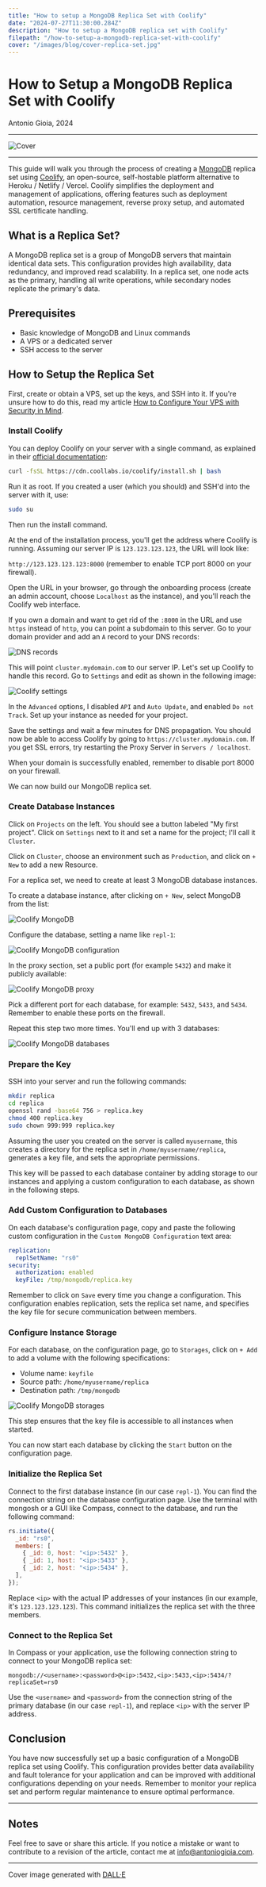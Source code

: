 ```yaml
---
title: "How to setup a MongoDB Replica Set with Coolify"
date: "2024-07-27T11:30:00.284Z"
description: "How to setup a MongoDB replica set with Coolify"
filepath: "/how-to-setup-a-mongodb-replica-set-with-coolify"
cover: "/images/blog/cover-replica-set.jpg"
---
```


# How to Setup a MongoDB Replica Set with Coolify

Antonio Gioia, 2024

---

![Cover](https://antoniogioia.com/images/blog/cover-replica-set.jpg)

---

This guide will walk you through the process of creating a [MongoDB](https://www.mongodb.com) replica set using [Coolify](https://coolify.io), an open-source, self-hostable platform alternative to Heroku / Netlify / Vercel. Coolify simplifies the deployment and management of applications, offering features such as deployment automation, resource management, reverse proxy setup, and automated SSL certificate handling.

## What is a Replica Set?

A MongoDB replica set is a group of MongoDB servers that maintain identical data sets. This configuration provides high availability, data redundancy, and improved read scalability. In a replica set, one node acts as the primary, handling all write operations, while secondary nodes replicate the primary's data.

## Prerequisites

- Basic knowledge of MongoDB and Linux commands
- A VPS or a dedicated server
- SSH access to the server

## How to Setup the Replica Set

First, create or obtain a VPS, set up the keys, and SSH into it. If you're unsure how to do this, read my article [How to Configure Your VPS with Security in Mind](https://www.antoniogioia.com/how-to-configure-your-vps-with-security).

### Install Coolify

You can deploy Coolify on your server with a single command, as explained in their [official documentation](https://coolify.io/self-hosted):

```bash
curl -fsSL https://cdn.coollabs.io/coolify/install.sh | bash
```

Run it as root. If you created a user (which you should) and SSH'd into the server with it, use:

```bash
sudo su
```

Then run the install command.

At the end of the installation process, you'll get the address where Coolify is running. Assuming our server IP is `123.123.123.123`, the URL will look like:

`http://123.123.123.123:8000` (remember to enable TCP port 8000 on your firewall).

Open the URL in your browser, go through the onboarding process (create an admin account, choose `Localhost` as the instance), and you'll reach the Coolify web interface.

If you own a domain and want to get rid of the `:8000` in the URL and use `https` instead of `http`, you can point a subdomain to this server. Go to your domain provider and add an `A` record to your DNS records:

![DNS records](https://antoniogioia.com/images/blog/coolify-step-0-b.png)

This will point `cluster.mydomain.com` to our server IP. Let's set up Coolify to handle this record. Go to `Settings` and edit as shown in the following image:

![Coolify settings](https://antoniogioia.com/images/blog/coolify-step-0-a.png)

In the `Advanced` options, I disabled `API` and `Auto Update`, and enabled `Do not Track`. Set up your instance as needed for your project.

Save the settings and wait a few minutes for DNS propagation. You should now be able to access Coolify by going to `https://cluster.mydomain.com`. If you get SSL errors, try restarting the Proxy Server in `Servers / localhost`.

When your domain is successfully enabled, remember to disable port 8000 on your firewall.

We can now build our MongoDB replica set.

### Create Database Instances

Click on `Projects` on the left. You should see a button labeled "My first project". Click on `Settings` next to it and set a name for the project; I'll call it `Cluster`.

Click on `Cluster`, choose an environment such as `Production`, and click on `+ New` to add a new Resource.

For a replica set, we need to create at least 3 MongoDB database instances.

To create a database instance, after clicking on `+ New`, select MongoDB from the list:

![Coolify MongoDB](https://antoniogioia.com/images/blog/coolify-step-1-a.png)

Configure the database, setting a name like `repl-1`:

![Coolify MongoDB configuration](https://antoniogioia.com/images/blog/coolify-step-1-b.png)

In the proxy section, set a public port (for example `5432`) and make it publicly available:

![Coolify MongoDB proxy](https://antoniogioia.com/images/blog/coolify-step-1-d.png)

Pick a different port for each database, for example: `5432`, `5433`, and `5434`. Remember to enable these ports on the firewall.

Repeat this step two more times. You'll end up with 3 databases:

![Coolify MongoDB databases](https://antoniogioia.com/images/blog/coolify-step-1-c.png)

### Prepare the Key

SSH into your server and run the following commands:

```bash
mkdir replica
cd replica
openssl rand -base64 756 > replica.key
chmod 400 replica.key
sudo chown 999:999 replica.key
```

Assuming the user you created on the server is called `myusername`, this creates a directory for the replica set in `/home/myusername/replica`, generates a key file, and sets the appropriate permissions.

This key will be passed to each database container by adding storage to our instances and applying a custom configuration to each database, as shown in the following steps.

### Add Custom Configuration to Databases

On each database's configuration page, copy and paste the following custom configuration in the `Custom MongoDB Configuration` text area:

```yaml
replication:
  replSetName: "rs0"
security:
  authorization: enabled
  keyFile: /tmp/mongodb/replica.key
```

Remember to click on `Save` every time you change a configuration. This configuration enables replication, sets the replica set name, and specifies the key file for secure communication between members.

### Configure Instance Storage

For each database, on the configuration page, go to `Storages`, click on `+ Add` to add a volume with the following specifications:

- Volume name: `keyfile`
- Source path: `/home/myusername/replica`
- Destination path: `/tmp/mongodb`

![Coolify MongoDB storages](https://antoniogioia.com/images/blog/coolify-step-2-a.png)

This step ensures that the key file is accessible to all instances when started.

You can now start each database by clicking the `Start` button on the configuration page.

### Initialize the Replica Set

Connect to the first database instance (in our case `repl-1`). You can find the connection string on the database configuration page. Use the terminal with mongosh or a GUI like Compass, connect to the database, and run the following command:

```javascript
rs.initiate({
  _id: "rs0",
  members: [
    { _id: 0, host: "<ip>:5432" },
    { _id: 1, host: "<ip>:5433" },
    { _id: 2, host: "<ip>:5434" },
  ],
});
```

Replace `<ip>` with the actual IP addresses of your instances (in our example, it's `123.123.123.123`). This command initializes the replica set with the three members.

### Connect to the Replica Set

In Compass or your application, use the following connection string to connect to your MongoDB replica set:

```
mongodb://<username>:<password>@<ip>:5432,<ip>:5433,<ip>:5434/?replicaSet=rs0
```

Use the `<username>` and `<password>` from the connection string of the primary database (in our case `repl-1`), and replace `<ip>` with the server IP address.

## Conclusion

You have now successfully set up a basic configuration of a MongoDB replica set using Coolify. This configuration provides better data availability and fault tolerance for your application and can be improved with additional configurations depending on your needs. Remember to monitor your replica set and perform regular maintenance to ensure optimal performance.

---

## Notes

Feel free to save or share this article. If you notice a mistake or want to contribute to a revision of the article, contact me at [info@antoniogioia.com](mailto:info@antoniogioia.com).

---

Cover image generated with [DALL·E](https://openai.com)
